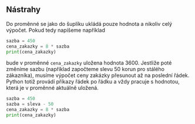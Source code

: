 ## Nástrahy

Do proměnné se jako do šuplíku ukládá pouze hodnota a nikoliv celý výpočet. Pokud tedy napíšeme například

```py
sazba = 450
cena_zakazky = 8 * sazba
print(cena_zakazky)
```

bude v proměnné `cena_zakazky` uložena hodnota 3600. Jestliže poté změníme sazbu (například započteme slevu 50 korun pro stálého zákazníka), musíme výpočet ceny zakázky přesunout až na poslední řádek. Python totiž provádí příkazy řádek po řádku a vždy pracuje s hodnotou, která je v proměnné aktuálně uložená.

```py
sazba = 450
sazba = sleva - 50
cena_zakazky = 8 * sazba
print(cena_zakazky)
```
